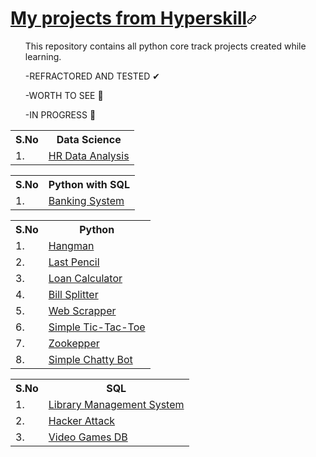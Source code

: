 <html lang="en">
<head>
</head>
<body>
<h1 tabindex="-1" id="user-content-what-is-hyperskill-" dir="auto"><a class="heading-link" href="#what-is-hyperskill-">My projects from Hyperskill<svg class="octicon octicon-link" viewBox="0 0 16 16" version="1.1" width="16" height="16" aria-hidden="true"><path d="m7.775 3.275 1.25-1.25a3.5 3.5 0 1 1 4.95 4.95l-2.5 2.5a3.5 3.5 0 0 1-4.95 0 .751.751 0 0 1 .018-1.042.751.751 0 0 1 1.042-.018 1.998 1.998 0 0 0 2.83 0l2.5-2.5a2.002 2.002 0 0 0-2.83-2.83l-1.25 1.25a.751.751 0 0 1-1.042-.018.751.751 0 0 1-.018-1.042Zm-4.69 9.64a1.998 1.998 0 0 0 2.83 0l1.25-1.25a.751.751 0 0 1 1.042.018.751.751 0 0 1 .018 1.042l-1.25 1.25a3.5 3.5 0 1 1-4.95-4.95l2.5-2.5a3.5 3.5 0 0 1 4.95 0 .751.751 0 0 1-.018 1.042.751.751 0 0 1-1.042.018 1.998 1.998 0 0 0-2.83 0l-2.5 2.5a1.998 1.998 0 0 0 0 2.83Z"></path></svg></a></h1>
<ul dir="auto">
This repository contains all python core track projects created while learning.

-REFRACTORED AND TESTED ✔

-WORTH TO SEE 💎

-IN PROGRESS 🚧

</ul>
</tbody></table>
  <table>
  <tbody><tr>
    <th>S.No</th>
    <th>Data Science</th>
  </tr>
  <tr>
    <td>1.</td>
    <td><a href="https://github.com/Brzydok/Hyperskill.org/tree/main/Data_Science/HR">HR Data Analysis</a></td>
  </tr>
</tbody></table>
<table>
  <tbody><tr>
    <th>S.No</th>
    <th>Python with SQL</th>
  </tr>
  <tr>
    <td>1.</td>
    <td><a href="https://github.com/Brzydok/Hyperskill.org/tree/main/Python/Simple_Bank">Banking System</a></td>
  </tr>
  </tbody></table>
<table>
  <tbody><tr>
    <th>S.No</th>
    <th>Python</th>
  </tr>
  <tr>
    <td>1.</td>
    <td><a href="https://github.com/Brzydok/Hyperskill.org/tree/main/Python/Hangman">Hangman</a></td>
  </tr>
  <tr>
    <td>2.</td>
    <td><a href="https://github.com/Brzydok/Hyperskill.org/tree/main/Python/Last_Pensil">Last Pencil</a></td>
  </tr>
  <tr>
    <td>3.</td>
     <td><a href="https://github.com/Brzydok/Hyperskill.org/tree/main/Python/Loan_Calculator">Loan Calculator</a></td>
  </tr>
  <tr>
    <td>4.</td>  
    <td><a href="https://github.com/Brzydok/Hyperskill.org/tree/main/Python/Bill_Splitter">Bill Splitter</a></td>
  </tr>
  <tr>
    <td>5.</td>
   <td><a href="https://github.com/Brzydok/Hyperskill.org/tree/main/Python/Web_scrapper">Web Scrapper</a></td>
  </tr>
  <tr>
    <td>6.</td>
    <td><a href="https://github.com/Brzydok/Hyperskill.org/tree/main/Python/Tic-Tac-Toe">Simple Tic-Tac-Toe</a></td>
  </tr>
  <tr>
    <td>7.</td>
    <td><a href="https://github.com/Brzydok/Hyperskill.org/tree/main/Python/Zoo">Zookepper</a></td>
  </tr>
  <tr>
    <td>8.</td>
    <td><a href="https://github.com/Brzydok/Hyperskill.org/tree/main/Python/Simple_Bot">Simple Chatty Bot</a></td>
  </tr>
</tbody></table>  
<table>
  <tbody><tr>
    <th>S.No</th>
    <th>SQL</th>
  </tr>
  <tr>
    <td>1.</td>
    <td><a href="https://github.com/Brzydok/Hyperskill.org/tree/main/SQL/LMS">Library Management System</a></td>
  </tr>
  <tr>
    <td>2.</td>
    <td><a href="https://github.com/Brzydok/Hyperskill.org/tree/main/SQL/Hacker_Attack">Hacker Attack</a></td>
  </tr>
  <tr>
    <td>3.</td>
    <td><a href="https://github.com/Brzydok/Hyperskill.org/tree/main/SQL/Video_Games">Video Games DB</a></td>
  </tr>
</tbody></table>
</article>
          </div>
      </div>
  </readme-toc>
</body>
</html>
